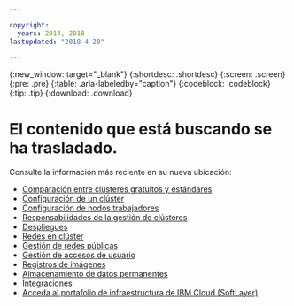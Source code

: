 ```yaml
---

copyright:
  years: 2014, 2018
lastupdated: "2018-4-20"

---
```


{:new_window: target="_blank"}
{:shortdesc: .shortdesc}
{:screen: .screen}
{:pre: .pre}
{:table: .aria-labeledby="caption"}
{:codeblock: .codeblock}
{:tip: .tip}
{:download: .download}

# El contenido que está buscando se ha trasladado.

Consulte la información más reciente en su nueva ubicación:
 - [Comparación entre clústeres gratuitos y estándares](cs_why.html#cluster_types)
 - [Configuración de un clúster](cs_clusters.html#planning_clusters)
 - [Configuración de nodos trabajadores](cs_clusters.html#planning_worker_nodes)
 - [Responsabilidades de la gestión de clústeres](cs_responsibilities.html)
 - [Despliegues](cs_app.html#highly_available_apps)
 - [Redes en clúster](cs_secure.html#in_cluster_network)
 - [Gestión de redes públicas](cs_network_planning.html#planning)
 - [Gestión de accesos de usuario](cs_users.html#users)
 - [Registros de imágenes](cs_images.html#planning)
 - [Almacenamiento de datos permanentes](cs_storage.html#planning)
 - [Integraciones](cs_integrations.html#integrations)
 - [Acceda al portafolio de infraestructura de IBM Cloud (SoftLayer)](cs_infrastructure.html#unify_accounts)

